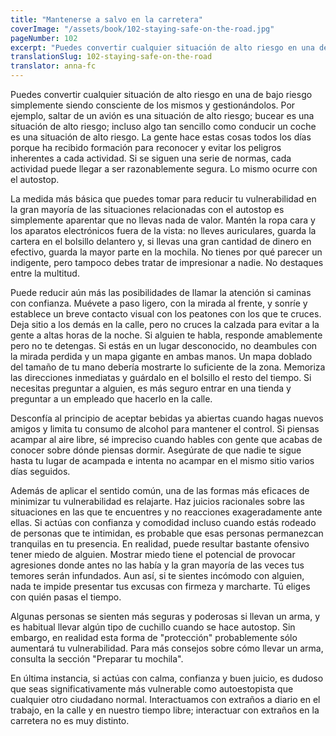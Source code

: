 ```yaml
---
title: "Mantenerse a salvo en la carretera"
coverImage: "/assets/book/102-staying-safe-on-the-road.jpg"
pageNumber: 102
excerpt: "Puedes convertir cualquier situación de alto riesgo en una de bajo riesgo simplemente siendo consciente de los mismos y gestionándolos."
translationSlug: 102-staying-safe-on-the-road
translator: anna-fc
---
```


Puedes convertir cualquier situación de alto riesgo en una de bajo riesgo simplemente siendo consciente de los mismos y gestionándolos. Por ejemplo, saltar de un avión es una situación de alto riesgo; bucear es una situación de alto riesgo; incluso algo tan sencillo como conducir un coche es una situación de alto riesgo. La gente hace estas cosas todos los días porque ha recibido formación para reconocer y evitar los peligros inherentes a cada actividad. Si se siguen una serie de normas, cada actividad puede llegar a ser razonablemente segura. Lo mismo ocurre con el autostop.

La medida más básica que puedes tomar para reducir tu vulnerabilidad en la gran mayoría de las situaciones relacionadas con el autostop es simplemente aparentar que no llevas nada de valor. Mantén la ropa cara y los aparatos electrónicos fuera de la vista: no lleves auriculares, guarda la cartera en el bolsillo delantero y, si llevas una gran cantidad de dinero en efectivo, guarda la mayor parte en la mochila. No tienes por qué parecer un indigente, pero tampoco debes tratar de impresionar a nadie. No destaques entre la multitud.

Puede reducir aún más las posibilidades de llamar la atención si caminas con confianza. Muévete a paso ligero, con la mirada al frente, y sonríe y establece un breve contacto visual con los peatones con los que te cruces. Deja sitio a los demás en la calle, pero no cruces la calzada para evitar a la gente a altas horas de la noche. Si alguien te habla, responde amablemente pero no te detengas. Si estás en un lugar desconocido, no deambules con la mirada perdida y un mapa gigante en ambas manos. Un mapa doblado del tamaño de tu mano debería mostrarte lo suficiente de la zona. Memoriza las direcciones inmediatas y guárdalo en el bolsillo el resto del tiempo. Si necesitas preguntar a alguien, es más seguro entrar en una tienda y preguntar a un empleado que hacerlo en la calle.

Desconfía al principio de aceptar bebidas ya abiertas cuando hagas nuevos amigos y limita tu consumo de alcohol para mantener el control. Si piensas acampar al aire libre, sé impreciso cuando hables con gente que acabas de conocer sobre dónde piensas dormir. Asegúrate de que nadie te sigue hasta tu lugar de acampada e intenta no acampar en el mismo sitio varios días seguidos.

Además de aplicar el sentido común, una de las formas más eficaces de minimizar tu vulnerabilidad es relajarte. Haz juicios racionales sobre las situaciones en las que te encuentres y no reacciones exageradamente ante ellas. Si actúas con confianza y comodidad incluso cuando estás rodeado de personas que te intimidan, es probable que esas personas permanezcan tranquilas en tu presencia. En realidad, puede resultar bastante ofensivo tener miedo de alguien. Mostrar miedo tiene el potencial de provocar agresiones donde antes no las había y la gran mayoría de las veces tus temores serán infundados. Aun así, si te sientes incómodo con alguien, nada te impide presentar tus excusas con firmeza y marcharte. Tú eliges con quién pasas el tiempo.

Algunas personas se sienten más seguras y poderosas si llevan un arma, y es habitual llevar algún tipo de cuchillo cuando se hace autostop. Sin embargo, en realidad esta forma de "protección" probablemente sólo aumentará tu vulnerabilidad. Para más consejos sobre cómo llevar un arma, consulta la sección "Preparar tu mochila".

En última instancia, si actúas con calma, confianza y buen juicio, es dudoso que seas significativamente más vulnerable como autoestopista que cualquier otro ciudadano normal. Interactuamos con extraños a diario en el trabajo, en la calle y en nuestro tiempo libre; interactuar con extraños en la carretera no es muy distinto.
